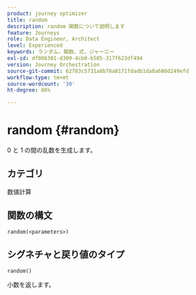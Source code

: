 ```yaml
---
product: journey optimizer
title: random
description: random 関数について説明します
feature: Journeys
role: Data Engineer, Architect
level: Experienced
keywords: ランダム，関数，式，ジャーニー
exl-id: df006301-d309-4cb0-b505-317f623df494
version: Journey Orchestration
source-git-commit: 62783c5731a8b78a8171fdadb1da8a680d249efd
workflow-type: tm+mt
source-wordcount: '30'
ht-degree: 86%

---
```


# random {#random}

0 と 1 の間の乱数を生成します。

## カテゴリ

数値計算

## 関数の構文

`random(<parameters>)`

## シグネチャと戻り値のタイプ

`random()`

小数を返します。

